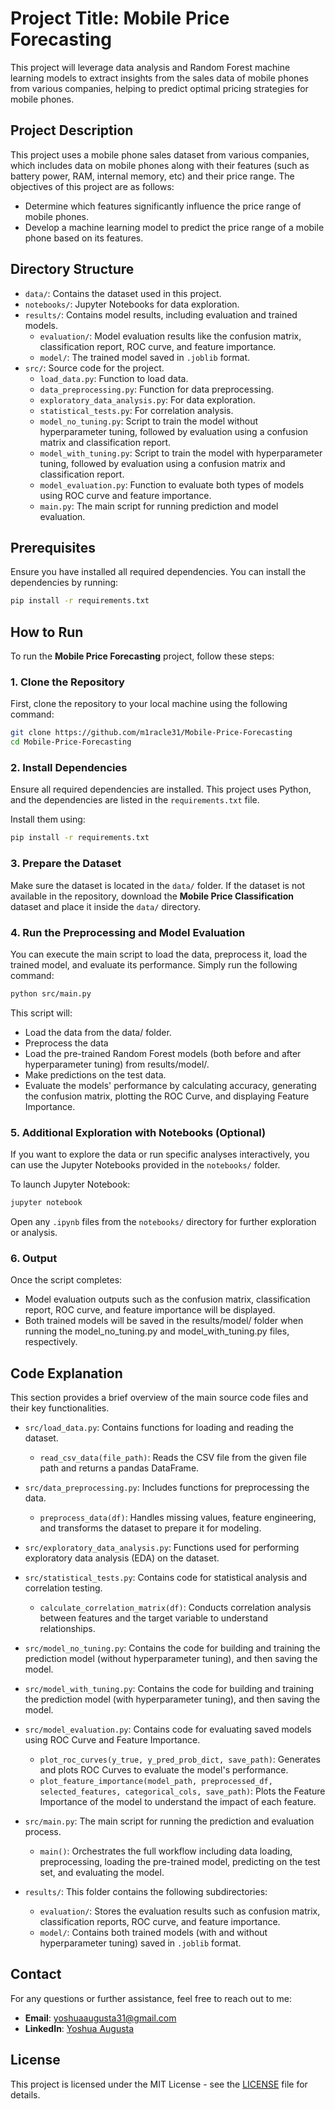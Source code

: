 # Project Title: Mobile Price Forecasting

This project will leverage data analysis and Random Forest machine learning models to extract insights from the sales data of mobile phones from various companies, helping to predict optimal pricing strategies for mobile phones.


## Project Description

This project uses a mobile phone sales dataset from various companies, which includes data on mobile phones along with their features (such as battery power, RAM, internal memory, etc) and their price range. The objectives of this project are as follows:
- Determine which features significantly influence the price range of mobile phones.
- Develop a machine learning model to predict the price range of a mobile phone based on its features.

## Directory Structure

- `data/`: Contains the dataset used in this project.
- `notebooks/`: Jupyter Notebooks for data exploration.
- `results/`: Contains model results, including evaluation and trained models.
  - `evaluation/`: Model evaluation results like the confusion matrix, classification report, ROC curve, and feature importance.
  - `model/`: The trained model saved in `.joblib` format.
- `src/`: Source code for the project.
  - `load_data.py`: Function to load data.
  - `data_preprocessing.py`: Function for data preprocessing.
  - `exploratory_data_analysis.py`: For data exploration.
  - `statistical_tests.py`: For correlation analysis.
  - `model_no_tuning.py`: Script to train the model without hyperparameter tuning, followed by evaluation using a confusion matrix and classification report.
  - `model_with_tuning.py`: Script to train the model with hyperparameter tuning, followed by evaluation using a confusion matrix and classification report.
  - `model_evaluation.py`: Function to evaluate both types of models using ROC curve and feature importance.
  - `main.py`: The main script for running prediction and model evaluation.

## Prerequisites

Ensure you have installed all required dependencies. You can install the dependencies by running:

```bash
pip install -r requirements.txt
```

## How to Run

To run the **Mobile Price Forecasting** project, follow these steps:

### 1. Clone the Repository
First, clone the repository to your local machine using the following command:
```bash
git clone https://github.com/m1racle31/Mobile-Price-Forecasting
cd Mobile-Price-Forecasting
```

### 2. Install Dependencies
Ensure all required dependencies are installed. This project uses Python, and the dependencies are listed in the `requirements.txt` file.

Install them using:
```bash
pip install -r requirements.txt
```

### 3. Prepare the Dataset
Make sure the dataset is located in the `data/` folder. If the dataset is not available in the repository, download the **Mobile Price Classification** dataset and place it inside the `data/` directory.

### 4. Run the Preprocessing and Model Evaluation

You can execute the main script to load the data, preprocess it, load the trained model, and evaluate its performance. Simply run the following command:

```bash
python src/main.py
```

This script will:
- Load the data from the data/ folder.
- Preprocess the data
- Load the pre-trained Random Forest models (both before and after hyperparameter tuning) from results/model/.
- Make predictions on the test data.
- Evaluate the models' performance by calculating accuracy, generating the confusion matrix, plotting the ROC Curve, and displaying Feature Importance.

### 5. Additional Exploration with Notebooks (Optional)
If you want to explore the data or run specific analyses interactively, you can use the Jupyter Notebooks provided in the `notebooks/` folder.

To launch Jupyter Notebook:
```bash
jupyter notebook
```
Open any `.ipynb` files from the `notebooks/` directory for further exploration or analysis.

### 6. Output
Once the script completes:
- Model evaluation outputs such as the confusion matrix, classification report, ROC curve, and feature importance will be displayed.
- Both trained models will be saved in the results/model/ folder when running the model_no_tuning.py and model_with_tuning.py files, respectively.

## Code Explanation
This section provides a brief overview of the main source code files and their key functionalities.

- `src/load_data.py`: Contains functions for loading and reading the dataset.
  - `read_csv_data(file_path)`: Reads the CSV file from the given file path and returns a pandas DataFrame.

- `src/data_preprocessing.py`: Includes functions for preprocessing the data.
  - `preprocess_data(df)`: Handles missing values, feature engineering, and transforms the dataset to prepare it for modeling.

- `src/exploratory_data_analysis.py`: Functions used for performing exploratory data analysis (EDA) on the dataset.

- `src/statistical_tests.py`: Contains code for statistical analysis and correlation testing.
  - `calculate_correlation_matrix(df)`: Conducts correlation analysis between features and the target variable to understand relationships.

- `src/model_no_tuning.py`: Contains the code for building and training the prediction model (without hyperparameter tuning), and then saving the model.
- `src/model_with_tuning.py`: Contains the code for building and training the prediction model (with hyperparameter tuning), and then saving the model.

- `src/model_evaluation.py`: Contains code for evaluating saved models using ROC Curve and Feature Importance.
  - `plot_roc_curves(y_true, y_pred_prob_dict, save_path)`: Generates and plots ROC Curves to evaluate the model's performance.
  - `plot_feature_importance(model_path, preprocessed_df, selected_features, categorical_cols, save_path)`: Plots the Feature Importance of the model to understand the impact of each feature.

- `src/main.py`: The main script for running the prediction and evaluation process.
  - `main()`: Orchestrates the full workflow including data loading, preprocessing, loading the pre-trained model, predicting on the test set, and evaluating the model.

- `results/`: This folder contains the following subdirectories:
  - `evaluation/`: Stores the evaluation results such as confusion matrix, classification reports, ROC curve, and feature importance.
  - `model/`: Contains both trained models (with and without hyperparameter tuning) saved in `.joblib` format.

## Contact

For any questions or further assistance, feel free to reach out to me:

- **Email**: [yoshuaaugusta31@gmail.com](mailto:yoshuaaugusta31@gmail.com)
- **LinkedIn**: [Yoshua Augusta](https://www.linkedin.com/in/yoshua-augusta/)

## License

This project is licensed under the MIT License - see the [LICENSE](LICENSE) file for details.
